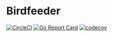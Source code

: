 # Birdfeeder
[![CircleCI](https://circleci.com/gh/kostkobv/birdfeeder.svg?style=svg)](https://circleci.com/gh/kostkobv/birdfeeder)
[![Go Report Card](https://goreportcard.com/badge/github.com/kostkobv/birdfeeder)](https://goreportcard.com/report/github.com/kostkobv/birdfeeder)
[![codecov](https://codecov.io/gh/kostkobv/birdfeeder/branch/master/graph/badge.svg)](https://codecov.io/gh/kostkobv/birdfeeder)